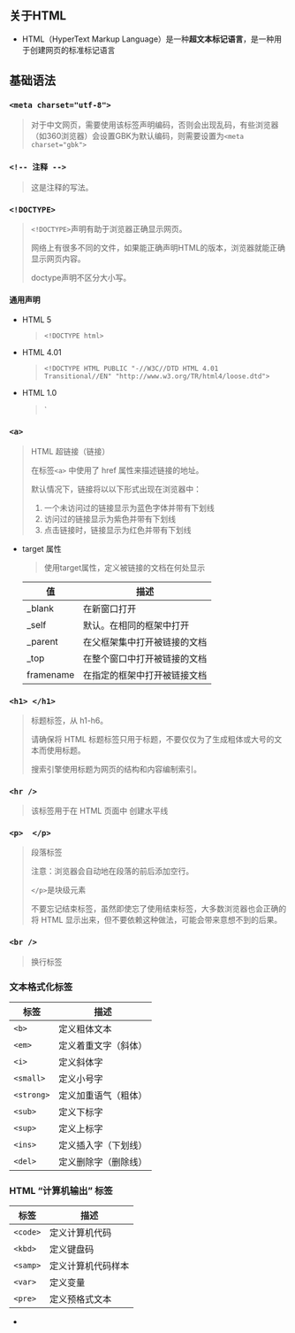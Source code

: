 ## 关于HTML

- HTML（HyperText Markup Language）是一种**超文本标记语言**，是一种用于创建网页的标准标记语言

## 基础语法

### `<meta charset="utf-8">`

> 对于中文网页，需要使用该标签声明编码，否则会出现乱码，有些浏览器（如360浏览器）会设置GBK为默认编码，则需要设置为`<meta charset="gbk">`

### `<!-- 注释 -->`

> 这是注释的写法。

### `<!DOCTYPE>`

> `<!DOCTYPE>`声明有助于浏览器正确显示网页。
>
> 网络上有很多不同的文件，如果能正确声明HTML的版本，浏览器就能正确显示网页内容。
>
> doctype声明不区分大小写。

#### 通用声明

- HTML 5

  > `<!DOCTYPE html>`

- HTML 4.01

  > `<!DOCTYPE HTML PUBLIC "-//W3C//DTD HTML 4.01 Transitional//EN"
  > "http://www.w3.org/TR/html4/loose.dtd">`

- HTML 1.0

  > `<!DOCTYPE html PUBLIC "-//W3C//DTD XHTML 1.0 Transitional//EN"
  > "http://www.w3.org/TR/xhtml1/DTD/xhtml1-transitional.dtd">

### `<a>`

> HTML 超链接（链接）
>
> 在标签`<a>` 中使用了 href 属性来描述链接的地址。
>
> 默认情况下，链接将以以下形式出现在浏览器中：
>
>  	1. 一个未访问过的链接显示为蓝色字体并带有下划线
>  	2. 访问过的链接显示为紫色并带有下划线
>  	3. 点击链接时，链接显示为红色并带有下划线

- target 属性

  > 使用target属性，定义被链接的文档在何处显示

  | 值        | 描述                         |
  | --------- | ---------------------------- |
  | _blank    | 在新窗口打开                 |
  | _self     | 默认。在相同的框架中打开     |
  | _parent   | 在父框架集中打开被链接的文档 |
  | _top      | 在整个窗口中打开被链接的文档 |
  | framename | 在指定的框架中打开被链接文档 |

  

### `<h1> </h1>`

> 标题标签，从 h1-h6。
>
> 请确保将 HTML 标题标签只用于标题，不要仅仅为了生成粗体或大号的文本而使用标题。
>
> 搜索引擎使用标题为网页的结构和内容编制索引。

### `<hr />`

> 该标签用于在 HTML 页面中 创建水平线

### `<p>  </p>`

> 段落标签
>
> 注意：浏览器会自动地在段落的前后添加空行。
>
> `</p>`是块级元素
>
> 不要忘记结束标签，虽然即使忘了使用结束标签，大多数浏览器也会正确的将 HTML 显示出来，但不要依赖这种做法，可能会带来意想不到的后果。

### `<br />`

> 换行标签

### 文本格式化标签

| 标签       | 描述                 |
| ---------- | -------------------- |
| `<b>`      | 定义粗体文本         |
| `<em>`     | 定义着重文字（斜体） |
| `<i>`      | 定义斜体字           |
| `<small>`  | 定义小号字           |
| `<strong>` | 定义加重语气（粗体） |
| `<sub>`    | 定义下标字           |
| `<sup>`    | 定义上标字           |
| `<ins>`    | 定义插入字（下划线） |
| `<del>`    | 定义删除字（删除线） |

### HTML “计算机输出” 标签

| 标签     | 描述               |
| -------- | ------------------ |
| `<code>` | 定义计算机代码     |
| `<kbd>`  | 定义键盘码         |
| `<samp>` | 定义计算机代码样本 |
| `<var>`  | 定义变量           |
| `<pre>`  | 定义预格式文本     |

- 

